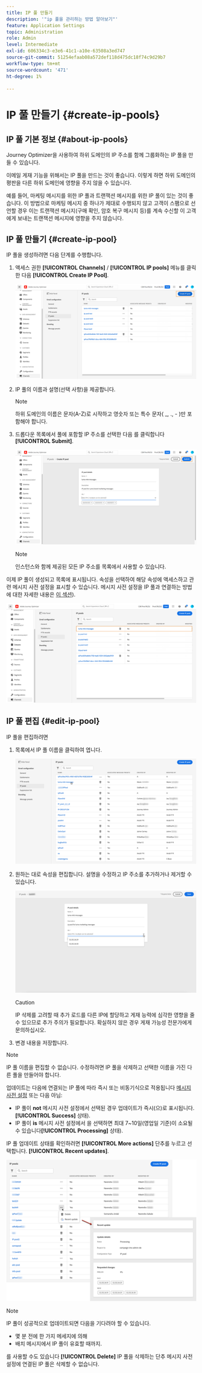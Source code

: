 ```yaml
---
title: IP 풀 만들기
description: '"ip 풀을 관리하는 방법 알아보기"'
feature: Application Settings
topic: Administration
role: Admin
level: Intermediate
exl-id: 606334c3-e3e6-41c1-a10e-63508a3ed747
source-git-commit: 51254efaab08a572def118d475dc18f74c9d29b7
workflow-type: tm+mt
source-wordcount: '471'
ht-degree: 1%

---
```


# IP 풀 만들기 {#create-ip-pools}

## IP 풀 기본 정보 {#about-ip-pools}

Journey Optimizer을 사용하여 하위 도메인의 IP 주소를 함께 그룹화하는 IP 풀을 만들 수 있습니다.

이메일 게재 기능을 위해서는 IP 풀을 만드는 것이 좋습니다. 이렇게 하면 하위 도메인의 평판을 다른 하위 도메인에 영향을 주지 않을 수 있습니다.

예를 들어, 마케팅 메시지를 위한 IP 풀과 트랜잭션 메시지를 위한 IP 풀이 있는 것이 좋습니다. 이 방법으로 마케팅 메시지 중 하나가 제대로 수행되지 않고 고객이 스팸으로 선언할 경우 이는 트랜잭션 메시지(구매 확인, 암호 복구 메시지 등)를 계속 수신할 이 고객에게 보내는 트랜잭션 메시지에 영향을 주지 않습니다.

## IP 풀 만들기 {#create-ip-pool}

IP 풀을 생성하려면 다음 단계를 수행합니다.

1. 액세스 권한 **[!UICONTROL Channels]** / **[!UICONTROL IP pools]** 메뉴를 클릭한 다음 **[!UICONTROL Create IP Pool]**.

   ![](../assets/ip-pool-create.png)

1. IP 풀의 이름과 설명(선택 사항)을 제공합니다.

   >[!NOTE]
   >
   >하위 도메인의 이름은 문자(A-Z)로 시작하고 영숫자 또는 특수 문자( _, ., - )만 포함해야 합니다.

1. 드롭다운 목록에서 풀에 포함할 IP 주소를 선택한 다음 를 클릭합니다 **[!UICONTROL Submit]**.

   ![](../assets/ip-pool-config.png)

   >[!NOTE]
   >
   >인스턴스와 함께 제공된 모든 IP 주소를 목록에서 사용할 수 있습니다.

이제 IP 풀이 생성되고 목록에 표시됩니다. 속성을 선택하여 해당 속성에 액세스하고 관련 메시지 사전 설정을 표시할 수 있습니다. 메시지 사전 설정을 IP 풀과 연결하는 방법에 대한 자세한 내용은 [이 섹션](message-presets.md)).

![](../assets/ip-pool-created.png)

## IP 풀 편집 {#edit-ip-pool}

IP 풀을 편집하려면

1. 목록에서 IP 풀 이름을 클릭하여 엽니다.

   ![](../assets/ip-pool-list.png)

1. 원하는 대로 속성을 편집합니다. 설명을 수정하고 IP 주소를 추가하거나 제거할 수 있습니다.

   ![](../assets/ip-pool-edit.png)

   >[!CAUTION]
   >
   >IP 삭제를 고려할 때 추가 로드를 다른 IP에 할당하고 게재 능력에 심각한 영향을 줄 수 있으므로 추가 주의가 필요합니다. 확실하지 않은 경우 게재 가능성 전문가에게 문의하십시오.

1. 변경 내용을 저장합니다.

>[!NOTE]
>
>IP 풀 이름을 편집할 수 없습니다. 수정하려면 IP 풀을 삭제하고 선택한 이름을 가진 다른 풀을 만들어야 합니다.

업데이트는 다음에 연결되는 IP 풀에 따라 즉시 또는 비동기식으로 적용됩니다 [메시지 사전 설정](message-presets.md) 또는 다음 아님:

* IP 풀이 **not** 메시지 사전 설정에서 선택된 경우 업데이트가 즉시(으)로 표시됩니다.**[!UICONTROL Success]** 상태).
* IP 풀이 **is** 메시지 사전 설정에서 을 선택하면 최대 7~10일(영업일 기준)이 소요될 수 있습니다&#x200B;**[!UICONTROL Processing]** 상태).

IP 풀 업데이트 상태를 확인하려면 **[!UICONTROL More actions]** 단추를 누르고 선택합니다. **[!UICONTROL Recent updates]**.

![](../assets/ip-pool-recent-update.png)

>[!NOTE]
>
>IP 풀이 성공적으로 업데이트되면 다음을 기다려야 할 수 있습니다.
>* 몇 분 전에 한 가지 메세지에 의해
>* 배치 메시지에서 IP 풀이 유효할 때까지.


를 사용할 수도 있습니다 **[!UICONTROL Delete]** IP 풀을 삭제하는 단추 메시지 사전 설정에 연결된 IP 풀은 삭제할 수 없습니다.

